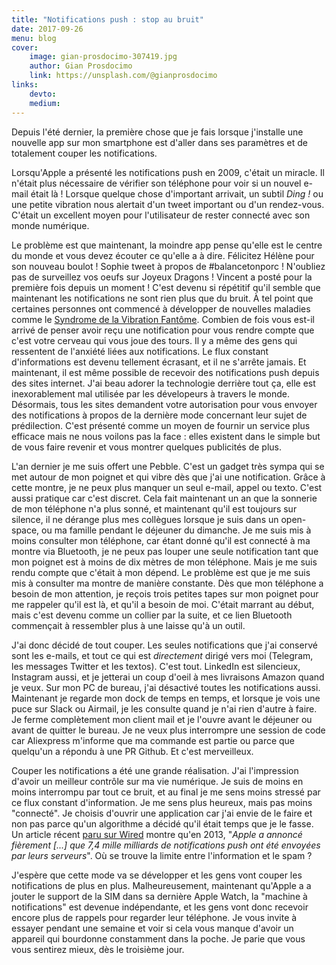 ```yaml
---
title: "Notifications push : stop au bruit"
date: 2017-09-26
menu: blog
cover:
    image: gian-prosdocimo-307419.jpg
    author: Gian Prosdocimo
    link: https://unsplash.com/@gianprosdocimo
links:
    devto:
    medium:
---
```

Depuis l'été dernier, la première chose que je fais lorsque j'installe une nouvelle app sur mon smartphone est d'aller dans ses paramètres et de totalement couper les notifications.

Lorsqu'Apple a présenté les notifications push en 2009, c'était un miracle. Il n'était plus nécessaire de vérifier son téléphone pour voir si un nouvel e-mail était là ! Lorsque quelque chose d'important arrivait, un subtil *Ding !* ou une petite vibration nous alertait d'un tweet important ou d'un rendez-vous. C'était un excellent moyen pour l'utilisateur de rester connecté avec son monde numérique.

Le problème est que maintenant, la moindre app pense qu'elle est le centre du monde et vous devez écouter ce qu'elle a à dire. Félicitez Hélène pour son nouveau boulot ! Sophie tweet à propos de #balancetonporc ! N'oubliez pas de surveillez vos oeufs sur Joyeux Dragons ! Vincent a posté pour la première fois depuis un moment ! C'est devenu si répétitif qu'il semble que maintenant les notifications ne sont rien plus que du bruit. À tel point que certaines personnes ont commencé à développer de nouvelles maladies comme le [Syndrome de la Vibration Fantôme](https://en.wikipedia.org/wiki/Phantom_vibration_syndrome). Combien de fois vous est-il arrivé de penser avoir reçu une notification pour vous rendre compte que c'est votre cerveau qui vous joue des tours. Il y a même des gens qui ressentent de l'anxiété liées aux notifications. Le flux constant d'informations est devenu tellement écrasant, et il ne s'arrête jamais. Et maintenant, il est même possible de recevoir des notifications push depuis des sites internet. J'ai beau adorer la technologie derrière tout ça, elle est inexorablement mal utilisée par les dévelopeurs à travers le monde. Désormais, tous les sites demandent votre autorisation pour vous envoyer des notifications à propos de la dernière mode concernant leur sujet de prédilection. C'est présenté comme un moyen de fournir un service plus efficace mais ne nous voilons pas la face : elles existent dans le simple but de vous faire revenir et vous montrer quelques publicités de plus.

L'an dernier je me suis offert une Pebble. C'est un gadget très sympa qui se met autour de mon poignet et qui vibre dès que j'ai une notification. Grâce à cette montre, je ne peux plus manquer un seul e-mail, appel ou texto. C'est aussi pratique car c'est discret. Cela fait maintenant un an que la sonnerie de mon téléphone n'a plus sonné, et maintenant qu'il est toujours sur silence, il ne dérange plus mes collègues lorsque je suis dans un open-space, ou ma famille pendant le déjeuner du dimanche. Je me suis mis à moins consulter mon téléphone, car étant donné qu'il est connecté à ma montre via Bluetooth, je ne peux pas louper une seule notification tant que mon poignet est à moins de dix mètres de mon téléphone. Mais je me suis rendu compte que c'était à mon dépend. Le problème est que je me suis mis à consulter ma montre de manière constante. Dès que mon téléphone a besoin de mon attention, je reçois trois petites tapes sur mon poignet pour me rappeler qu'il est là, et qu'il a besoin de moi. C'était marrant au début, mais c'est devenu comme un collier par la suite, et ce lien Bluetooth commençait à ressembler plus à une laisse qu'à un outil.

J'ai donc décidé de tout couper. Les seules notifications que j'ai conservé sont les e-mails, et tout ce qui est *directement* dirigé vers moi (Telegram, les messages Twitter et les textos). C'est tout. LinkedIn est silencieux, Instagram aussi, et je jetterai un coup d'oeil à mes livraisons Amazon quand je veux. Sur mon PC de bureau, j'ai désactivé toutes les notifications aussi. Maintenant je regarde mon dock de temps en temps, et lorsque je vois une puce sur Slack ou Airmail, je les consulte quand je n'ai rien d'autre à faire. Je ferme complètement mon client mail et je l'ouvre avant le déjeuner ou avant de quitter le bureau. Je ne veux plus interrompre une session de code car Aliexpress m'informe que ma commande est partie ou parce que quelqu'un a répondu à une PR Github. Et c'est merveilleux.

Couper les notifications a été une grande réalisation. J'ai l'impression d'avoir un meilleur contrôle sur ma vie numérique. Je suis de moins en moins interrompu par tout ce bruit, et au final je me sens moins stressé par ce flux constant d'information. Je me sens plus heureux, mais pas moins "connecté". Je choisis d'ouvrir une application car j'ai envie de le faire et non pas parce qu'un algorithme a décidé qu'il était temps que je le fasse. Un article récent [paru sur Wired](https://www.wired.com/story/turn-off-your-push-notifications/) montre qu'en 2013, "*Apple a annoncé fièrement [...] que 7,4 mille milliards de notifications push ont été envoyées par leurs serveurs*". Où se trouve la limite entre l'information et le spam ?

J'espère que cette mode va se développer et les gens vont couper les notifications de plus en plus. Malheureusement, maintenant qu'Apple a a jouter le support de la SIM dans sa dernière Apple Watch, la "machine à notifications" est devenue indépendante, et les gens vont donc recevoir encore plus de rappels pour regarder leur téléphone. Je vous invite à essayer pendant une semaine et voir si cela vous manque d'avoir un appareil qui bourdonne constamment dans la poche. Je parie que vous vous sentirez mieux, dès le troisième jour.
